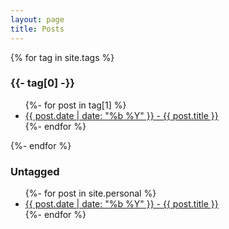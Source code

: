 ```yaml
---
layout: page
title: Posts
---
```


{% for tag in site.tags %}
<h3>{{- tag[0] -}}</h3>
<ul>
  {%- for post in tag[1] %}
  <li><a href="{{ post.url }}">{{ post.date | date: "%b %Y" }} - {{ post.title }}</a></li>
  {%- endfor %}
</ul>
{%- endfor %}
<h3>Untagged</h3>
<ul>
  {%- for post in site.personal %}
  <li><a href="{{ post.url }}">{{ post.date | date: "%b %Y" }} - {{ post.title }}</a></li>
  {%- endfor %}
</ul>
